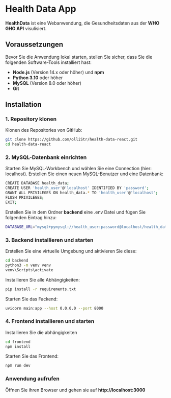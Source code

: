 # Health Data App

**HealthData** ist eine Webanwendung, die Gesundheitsdaten aus der **WHO GHO API** visulisiert.

## Voraussetzungen

Bevor Sie die Anwendung lokal starten, stellen Sie sicher, dass Sie die folgenden Software-Tools installiert hast:

- **Node.js** (Version 14.x oder höher) und **npm**
- **Python 3.10** oder höher
- **MySQL** (Version 8.0 oder höher)
- **Git**

## Installation

### 1. Repository klonen

Klonen des Repositories von GitHub:

```bash
git clone https://github.com/olliStr/health-data-react.git
cd health-data-react
```

### 2. MySQL-Datenbank einrichten

Starten Sie MySQL-Workbench und wählen Sie eine Connection (hier: localhost). Erstellen Sie einen neuen MySQL-Benutzer und eine Datenbank:

```bash
CREATE DATABASE health_data;
CREATE USER 'health_user'@'localhost' IDENTIFIED BY 'password';
GRANT ALL PRIVILEGES ON health_data.* TO 'health_user'@'localhost';
FLUSH PRIVILEGES;
EXIT;
```

Erstellen Sie in dem Ordner **backend** eine .env Datei und fügen Sie folgenden Eintrag hinzu:

```bash
DATABASE_URL="mysql+pymysql://health_user:password@localhost/health_data"
```

### 3. Backend installieren und starten

Erstellen Sie eine virtuelle Umgebung und aktivieren Sie diese:

```bash
cd backend
python3 -m venv venv
venv\Scripts\activate
```

Installieren Sie alle Abhängigkeiten:

```bash
pip install -r requirements.txt
```

Starten Sie das Fackend:

```bash
uvicorn main:app --host 0.0.0.0 --port 8000
```

### 4. Frontend installieren und starten

Installieren Sie die abhängigkeiten

```bash
cd frontend
npm install
```

Starten Sie das Frontend:

```bash
npm run dev
```

### Anwendung aufrufen

Öffnen Sie ihren Browser und gehen sie auf **http://localhost:3000**
